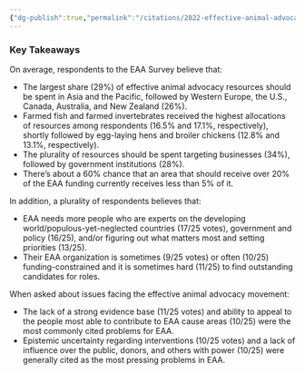 ```yaml
---
{"dg-publish":true,"permalink":"/citations/2022-effective-animal-advocacy-forum-survey-results-and-analysis-rethink-priorities/","tags":["strategy","movement_building"],"created":"2025-10-23T17:42:44.663+01:00","updated":"2025-10-23T17:42:44.663+01:00"}
---
```


### Key Takeaways

On average, respondents to the EAA Survey believe that:

*   The largest share (29%) of effective animal advocacy resources should be spent in Asia and the Pacific, followed by Western Europe, the U.S., Canada, Australia, and New Zealand (26%).
*   Farmed fish and farmed invertebrates received the highest allocations of resources among respondents (16.5% and 17.1%, respectively), shortly followed by egg-laying hens and broiler chickens (12.8% and 13.1%, respectively).
*   The plurality of resources should be spent targeting businesses (34%), followed by government institutions (28%).
*   There’s about a 60% chance that an area that should receive over 20% of the EAA funding currently receives less than 5% of it.

In addition, a plurality of respondents believes that:

*   EAA needs more people who are experts on the developing world/populous-yet-neglected countries (17/25 votes), government and policy (16/25), and/or figuring out what matters most and setting priorities (13/25).
*   Their EAA organization is sometimes (9/25 votes) or often (10/25) funding-constrained and it is sometimes hard (11/25) to find outstanding candidates for roles.

When asked about issues facing the effective animal advocacy movement:

*   The lack of a strong evidence base (11/25 votes) and ability to appeal to the people most able to contribute to EAA cause areas (10/25) were the most commonly cited problems for EAA.
*   Epistemic uncertainty regarding interventions (10/25 votes) and a lack of influence over the public, donors, and others with power (10/25) were generally cited as the most pressing problems in EAA.